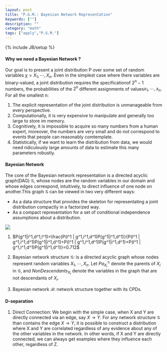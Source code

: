 ```yaml
---
layout: post
title: "P.G.M.: Bayesian Network Representation"
keywords: [""] 
description: ""
category: "math"
tags: ["apply","P.G.M."]
---
```

{% include JB/setup %}

#### Why we need a Bayesian Network ?
Our goal is to present a joint distribution P over some set of random variables
$\chi = {X_1,\cdots,X_n}$. Even in the simplest case where there variables are
binary-valued, a joint distribution requires the specificationof $2^n-1$
numbers, the probabilities of the $2^n$ different assignments of
values$x_1,\cdots,x_n$. For all the smallest n:
1. The explicit representation of the joint distribution is unmanageable from
   every perspective.
2. Computationally, it is very expensive to manipulate and generally too large
   to store im memory.
3. Cognitively, it is impossible to acquire so many numbers from a human expert,
   moreover, the numbers are very small and do not correspond to events that
   people can reasonably comtemplate.
4. Statistically, if we want to learn the distribution from data, we would need
   ridiculously large amounts of data to estimate this many parameters robustly.


#### Bayesian Network
The core of the Bayesian network representation is a directed acyclic graph(DAG)
$\mathcal{G}$, whose nodes are the random variables in our domain and whose
edges correspond, intuitively, to direct influence of one node on another.This
graph $\mathcal{G}$ can be viewed in two very different ways:
- As a data structure that provides the skeleton for representating a joint
  distribution compactly in a factorized way.
- As a compact representation for a set of conditional independence assumptions
  about a distribution.

<img
src="{{IMAGE_PATH}}/math-apply-probabilistic-graphical-models-bayesian-network-representation-example.png">

1. $P(g^1|i^1,d^1,l^1)=\frac{P(l^1 | g^1,i^1,d^1)P(g^1|i^1,d^1)}{P(l^1 | g^1,i^1,d^1)P(g^1|i^1,d^1)+P(l^1 | g^1,i^1,d^1)P(g^1|i^1,d^1)+P(l^1 | g^1,i^1,d^1)P(g^1|i^1,d^1)}=0.712$

1. Bayesian network structure $\mathcal{G}$:  is a directed acyclic graph whose
nodes represent random variables $X_1,\cdots,X_n$. Let $Pa_{X_i}^{\mathcal{G}}$
denote the parents of $X_i$ in $\mathcal{G}$, and $NonDescendants_{X_i}$ denote
the variables in the graph that are not descendants of $X_i$. 
2. Bayesian network $\mathcal{B}$: network structure together with its CPDs.

#### D-separation
1. Direct Connection: We begin with the simple case, when X and Y are directly
   connected via an edge, say $X \rightarrow Y$. For any network structure
   $\mathcal{G}$ than contains the edge $X \rightarrow Y$, it is possible to
   construct a distribution where X and Y are correlated regardless of any
   evidence about any of the other variables in the network. In other words, if
   X and Y are directly connected, we can always get examples where they
   influence each other, regardless of Z.

